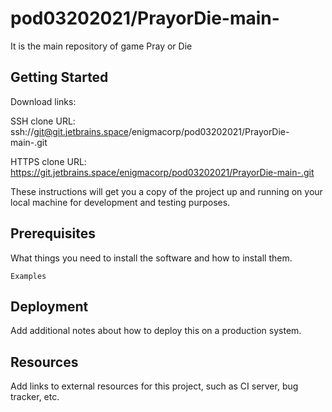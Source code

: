 # pod03202021/PrayorDie-main-

It is the main repository of game Pray or Die

## Getting Started

Download links:

SSH clone URL: ssh://git@git.jetbrains.space/enigmacorp/pod03202021/PrayorDie-main-.git

HTTPS clone URL: https://git.jetbrains.space/enigmacorp/pod03202021/PrayorDie-main-.git



These instructions will get you a copy of the project up and running on your local machine for development and testing purposes.

## Prerequisites

What things you need to install the software and how to install them.

```
Examples
```

## Deployment

Add additional notes about how to deploy this on a production system.

## Resources

Add links to external resources for this project, such as CI server, bug tracker, etc.
